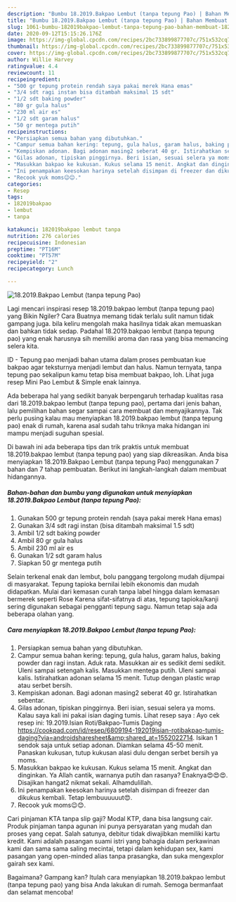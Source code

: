 ```yaml
---
description: "Bumbu 18.2019.Bakpao Lembut (tanpa tepung Pao) | Bahan Membuat 18.2019.Bakpao Lembut (tanpa tepung Pao) Yang Menggugah Selera"
title: "Bumbu 18.2019.Bakpao Lembut (tanpa tepung Pao) | Bahan Membuat 18.2019.Bakpao Lembut (tanpa tepung Pao) Yang Menggugah Selera"
slug: 1061-bumbu-182019bakpao-lembut-tanpa-tepung-pao-bahan-membuat-182019bakpao-lembut-tanpa-tepung-pao-yang-menggugah-selera
date: 2020-09-12T15:15:26.176Z
image: https://img-global.cpcdn.com/recipes/2bc733899877707c/751x532cq70/182019bakpao-lembut-tanpa-tepung-pao-foto-resep-utama.jpg
thumbnail: https://img-global.cpcdn.com/recipes/2bc733899877707c/751x532cq70/182019bakpao-lembut-tanpa-tepung-pao-foto-resep-utama.jpg
cover: https://img-global.cpcdn.com/recipes/2bc733899877707c/751x532cq70/182019bakpao-lembut-tanpa-tepung-pao-foto-resep-utama.jpg
author: Willie Harvey
ratingvalue: 4.4
reviewcount: 11
recipeingredient:
- "500 gr tepung protein rendah saya pakai merek Hana emas"
- "3/4 sdt ragi instan bisa ditambah maksimal 15 sdt"
- "1/2 sdt baking powder"
- "80 gr gula halus"
- "230 ml air es"
- "1/2 sdt garam halus"
- "50 gr mentega putih"
recipeinstructions:
- "Persiapkan semua bahan yang dibutuhkan."
- "Campur semua bahan kering: tepung, gula halus, garam halus, baking powder dan ragi instan. Aduk rata. Masukkan air es sedikit demi sedikit. Uleni sampai setengah kalis. Masukkan mentega putih. Uleni sampai kalis. Istirahatkan adonan selama 15 menit. Tutup dengan plastic wrap atau serbet bersih."
- "Kempiskan adonan. Bagi adonan masing2 seberat 40 gr. Istirahatkan sebentar."
- "Gilas adonan, tipiskan pinggirnya. Beri isian, sesuai selera ya moms. Kalau saya kali ini pakai isian daging tumis. Lihat resep saya : Ayo cek resep ini: 19.2019.Isian Roti/Bakpao-Tumis Daging https://cookpad.com/id/resep/6809194-192019isian-rotibakpao-tumis-daging?via=androidsharesheet&amp;shared_at=1552022714. Isikan 1 sendok saja untuk setiap adonan. Diamkan selama 45-50 menit. Panaskan kukusan, tutup kukusan alasi dulu dengan serbet bersih ya moms."
- "Masukkan bakpao ke kukusan. Kukus selama 15 menit. Angkat dan dinginkan. Ya Allah cantik, warnanya putih dan rasanya? Enaknya😍😍😍. Disajikan hangat2 nikmat sekali. Alhamdulillah."
- "Ini penampakan keesokan harinya setelah disimpan di freezer dan dikukus kembali. Tetap lembuuuuuut😍."
- "Recook yuk moms😉😊."
categories:
- Resep
tags:
- 182019bakpao
- lembut
- tanpa

katakunci: 182019bakpao lembut tanpa 
nutrition: 276 calories
recipecuisine: Indonesian
preptime: "PT16M"
cooktime: "PT57M"
recipeyield: "2"
recipecategory: Lunch

---
```



![18.2019.Bakpao Lembut (tanpa tepung Pao)](https://img-global.cpcdn.com/recipes/2bc733899877707c/751x532cq70/182019bakpao-lembut-tanpa-tepung-pao-foto-resep-utama.jpg)

Lagi mencari inspirasi resep 18.2019.bakpao lembut (tanpa tepung pao) yang Bikin Ngiler? Cara Buatnya memang tidak terlalu sulit namun tidak gampang juga. bila keliru mengolah maka hasilnya tidak akan memuaskan dan bahkan tidak sedap. Padahal 18.2019.bakpao lembut (tanpa tepung pao) yang enak harusnya sih memiliki aroma dan rasa yang bisa memancing selera kita.

ID - Tepung pao menjadi bahan utama dalam proses pembuatan kue bakpao agar teksturnya menjadi lembut dan halus. Namun ternyata, tanpa tepung pao sekalipun kamu tetap bisa membuat bakpao, loh. Lihat juga resep Mini Pao Lembut &amp; Simple enak lainnya.

Ada beberapa hal yang sedikit banyak berpengaruh terhadap kualitas rasa dari 18.2019.bakpao lembut (tanpa tepung pao), pertama dari jenis bahan, lalu pemilihan bahan segar sampai cara membuat dan menyajikannya. Tak perlu pusing kalau mau menyiapkan 18.2019.bakpao lembut (tanpa tepung pao) enak di rumah, karena asal sudah tahu triknya maka hidangan ini mampu menjadi suguhan spesial.


Di bawah ini ada beberapa tips dan trik praktis untuk membuat 18.2019.bakpao lembut (tanpa tepung pao) yang siap dikreasikan. Anda bisa menyiapkan 18.2019.Bakpao Lembut (tanpa tepung Pao) menggunakan 7 bahan dan 7 tahap pembuatan. Berikut ini langkah-langkah dalam membuat hidangannya.

<!--inarticleads1-->

##### Bahan-bahan dan bumbu yang digunakan untuk menyiapkan 18.2019.Bakpao Lembut (tanpa tepung Pao):

1. Gunakan 500 gr tepung protein rendah (saya pakai merek Hana emas)
1. Gunakan 3/4 sdt ragi instan (bisa ditambah maksimal 1.5 sdt)
1. Ambil 1/2 sdt baking powder
1. Ambil 80 gr gula halus
1. Ambil 230 ml air es
1. Gunakan 1/2 sdt garam halus
1. Siapkan 50 gr mentega putih


Selain terkenal enak dan lembut, bolu panggang tergolong mudah dijumpai di masyarakat. Tepung tapioka bernilai lebih ekonomis dan mudah didapatkan. Mulai dari kemasan curah tanpa label hingga dalam kemasan bermerek seperti Rose Karena sifat-sifatnya di atas, tepung tapioka/kanji sering digunakan sebagai pengganti tepung sagu. Namun tetap saja ada beberapa olahan yang. 

<!--inarticleads2-->

##### Cara menyiapkan 18.2019.Bakpao Lembut (tanpa tepung Pao):

1. Persiapkan semua bahan yang dibutuhkan.
1. Campur semua bahan kering: tepung, gula halus, garam halus, baking powder dan ragi instan. Aduk rata. Masukkan air es sedikit demi sedikit. Uleni sampai setengah kalis. Masukkan mentega putih. Uleni sampai kalis. Istirahatkan adonan selama 15 menit. Tutup dengan plastic wrap atau serbet bersih.
1. Kempiskan adonan. Bagi adonan masing2 seberat 40 gr. Istirahatkan sebentar.
1. Gilas adonan, tipiskan pinggirnya. Beri isian, sesuai selera ya moms. Kalau saya kali ini pakai isian daging tumis. Lihat resep saya : Ayo cek resep ini: 19.2019.Isian Roti/Bakpao-Tumis Daging https://cookpad.com/id/resep/6809194-192019isian-rotibakpao-tumis-daging?via=androidsharesheet&amp;shared_at=1552022714. Isikan 1 sendok saja untuk setiap adonan. Diamkan selama 45-50 menit. Panaskan kukusan, tutup kukusan alasi dulu dengan serbet bersih ya moms.
1. Masukkan bakpao ke kukusan. Kukus selama 15 menit. Angkat dan dinginkan. Ya Allah cantik, warnanya putih dan rasanya? Enaknya😍😍😍. Disajikan hangat2 nikmat sekali. Alhamdulillah.
1. Ini penampakan keesokan harinya setelah disimpan di freezer dan dikukus kembali. Tetap lembuuuuuut😍.
1. Recook yuk moms😉😊.


Cari pinjaman KTA tanpa slip gaji? Modal KTP, dana bisa langsung cair. Produk pinjaman tanpa agunan ini punya persyaratan yang mudah dan proses yang cepat. Salah satunya, debitur tidak diwajibkan memiliki kartu kredit. Kami adalah pasangan suami istri yang bahagia dalam perkawinan kami dan sama sama saling mecintai, tetapi dalam kehidupan sex, kami pasangan yang open-minded alias tanpa prasangka, dan suka mengexplor gairah sex kami. 

Bagaimana? Gampang kan? Itulah cara menyiapkan 18.2019.bakpao lembut (tanpa tepung pao) yang bisa Anda lakukan di rumah. Semoga bermanfaat dan selamat mencoba!
